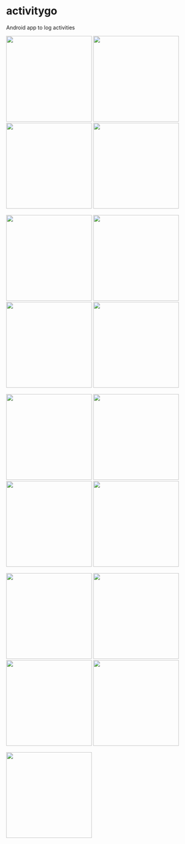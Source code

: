 # activitygo

Android app to log activities

<img src="https://github.com/S-Gokul-raja/Activity-Go/blob/main/git_images/1.jpg" width="230">          <img src="https://github.com/S-Gokul-raja/Activity-Go/blob/main/git_images/2.jpg" width="230">          <img src="https://github.com/S-Gokul-raja/Activity-Go/blob/main/git_images/3.jpg" width="230">          <img src="https://github.com/S-Gokul-raja/Activity-Go/blob/main/git_images/4.jpg" width="230"> 

<img src="https://github.com/S-Gokul-raja/Activity-Go/blob/main/git_images/5.jpg" width="230">                    <img src="https://github.com/S-Gokul-raja/Activity-Go/blob/main/git_images/6.jpg" width="230">          <img src="https://github.com/S-Gokul-raja/Activity-Go/blob/main/git_images/7.jpg" width="230">          <img src="https://github.com/S-Gokul-raja/Activity-Go/blob/main/git_images/8.jpg" width="230">

<img src="https://github.com/S-Gokul-raja/Activity-Go/blob/main/git_images/9.jpg" width="230">          <img src="https://github.com/S-Gokul-raja/Activity-Go/blob/main/git_images/10.jpg" width="230">          <img src="https://github.com/S-Gokul-raja/Activity-Go/blob/main/git_images/11.jpg" width="230">          <img src="https://github.com/S-Gokul-raja/Activity-Go/blob/main/git_images/12.jpg" width="230">

<img src="https://github.com/S-Gokul-raja/Activity-Go/blob/main/git_images/13.jpg" width="230">          <img src="https://github.com/S-Gokul-raja/Activity-Go/blob/main/git_images/14.jpg" width="230">          <img src="https://github.com/S-Gokul-raja/Activity-Go/blob/main/git_images/15.jpg" width="230">                    <img src="https://github.com/S-Gokul-raja/Activity-Go/blob/main/git_images/16.jpg" width="230">          

<img src="https://github.com/S-Gokul-raja/Activity-Go/blob/main/git_images/17.jpg" width="230">          
